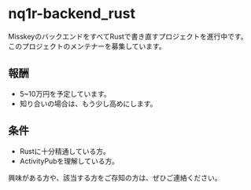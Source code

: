 # nq1r-backend_rust

MisskeyのバックエンドをすべてRustで書き直すプロジェクトを進行中です。  
このプロジェクトのメンテナーを募集しています。

## 報酬
- 5~10万円を予定しています。
- 知り合いの場合は、もう少し高めにします。

## 条件
- Rustに十分精通している方。
- ActivityPubを理解している方。

興味がある方や、該当する方をご存知の方は、ぜひご連絡ください。
